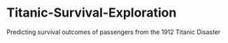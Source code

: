 # Titanic-Survival-Exploration
Predicting survival outcomes of passengers from the 1912 Titanic Disaster
